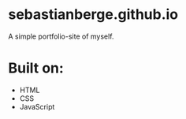 <h1>sebastianberge.github.io</h1>

A simple portfolio-site of myself.

# Built on:

- HTML
- CSS
- JavaScript
